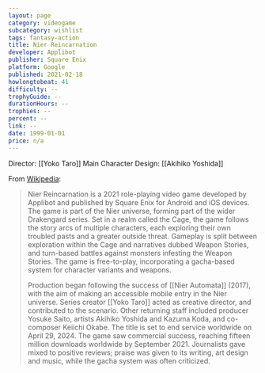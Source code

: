 ```yaml
---
layout: page
category: videogame
subcategory: wishlist
tags: fantasy-action
title: Nier Reincarnation
developer: Applibot
publisher: Square Enix
platform: Google
published: 2021-02-18
howlongtobeat: 41
difficulty: --
trophyGuide: --
durationHours: --
trophies: --
percent: --
link: --
date: 1999-01-01
price: n/a
---
```


Director: [[Yoko Taro]]
Main Character Design: [[Akihiko Yoshida]]

From [Wikipedia](https://en.wikipedia.org/wiki/Nier_Reincarnation):

> Nier Reincarnation is a 2021 role-playing video game developed by Applibot and published by Square Enix for Android and iOS devices. The game is part of the Nier universe, forming part of the wider Drakengard series. Set in a realm called the Cage, the game follows the story arcs of multiple characters, each exploring their own troubled pasts and a greater outside threat. Gameplay is split between exploration within the Cage and narratives dubbed Weapon Stories, and turn-based battles against monsters infesting the Weapon Stories. The game is free-to-play, incorporating a gacha-based system for character variants and weapons.
>
> Production began following the success of [[Nier Automata]] (2017), with the aim of making an accessible mobile entry in the Nier universe. Series creator [[Yoko Taro]] acted as creative director, and contributed to the scenario. Other returning staff included producer Yosuke Saito, artists Akihiko Yoshida and Kazuma Koda, and co-composer Keiichi Okabe. The title is set to end service worldwide on April 29, 2024. The game saw commercial success, reaching fifteen million downloads worldwide by September 2021. Journalists gave mixed to positive reviews; praise was given to its writing, art design and music, while the gacha system was often criticized.
